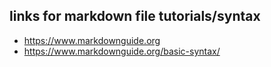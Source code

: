 ## links for markdown file tutorials/syntax
* <https://www.markdownguide.org>
* <https://www.markdownguide.org/basic-syntax/>
